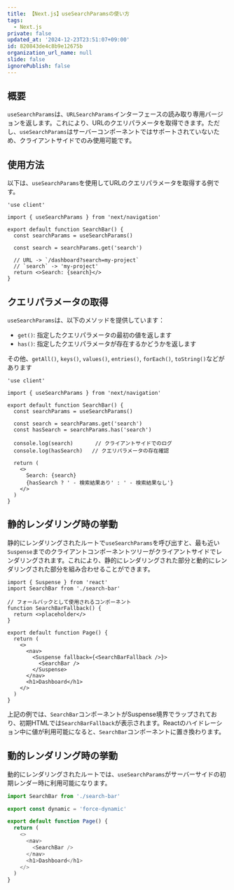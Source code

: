 ```yaml
---
title: 【Next.js】useSearchParamsの使い方
tags:
  - Next.js
private: false
updated_at: '2024-12-23T23:51:07+09:00'
id: 820843de4c8b9e12675b
organization_url_name: null
slide: false
ignorePublish: false
---
```

## 概要

`useSearchParams`は、`URLSearchParams`インターフェースの読み取り専用バージョンを返します。これにより、URLのクエリパラメータを取得できます。ただし、`useSearchParams`はサーバーコンポーネントではサポートされていないため、クライアントサイドでのみ使用可能です。

## 使用方法

以下は、`useSearchParams`を使用してURLのクエリパラメータを取得する例です。

```tsx
'use client'

import { useSearchParams } from 'next/navigation'

export default function SearchBar() {
  const searchParams = useSearchParams()

  const search = searchParams.get('search')

  // URL -> `/dashboard?search=my-project`
  // `search` -> 'my-project'
  return <>Search: {search}</>
}
```

## クエリパラメータの取得

`useSearchParams`は、以下のメソッドを提供しています：

- `get()`: 指定したクエリパラメータの最初の値を返します
- `has()`: 指定したクエリパラメータが存在するかどうかを返します

その他、`getAll()`, `keys()`, `values()`, `entries()`, `forEach()`, `toString()`などがあります

```tsx
'use client'

import { useSearchParams } from 'next/navigation'

export default function SearchBar() {
  const searchParams = useSearchParams()

  const search = searchParams.get('search')
  const hasSearch = searchParams.has('search')

  console.log(search)       // クライアントサイドでのログ
  console.log(hasSearch)   // クエリパラメータの存在確認

  return (
    <>
      Search: {search}
      {hasSearch ? ' - 検索結果あり' : ' - 検索結果なし'}
    </>
  )
}
```

## 静的レンダリング時の挙動

静的にレンダリングされたルートで`useSearchParams`を呼び出すと、最も近い`Suspense`までのクライアントコンポーネントツリーがクライアントサイドでレンダリングされます。これにより、静的にレンダリングされた部分と動的にレンダリングされた部分を組み合わせることができます。

```tsx
import { Suspense } from 'react'
import SearchBar from './search-bar'

// フォールバックとして使用されるコンポーネント
function SearchBarFallback() {
  return <>placeholder</>
}

export default function Page() {
  return (
    <>
      <nav>
        <Suspense fallback={<SearchBarFallback />}>
          <SearchBar />
        </Suspense>
      </nav>
      <h1>Dashboard</h1>
    </>
  )
}
```

上記の例では、`SearchBar`コンポーネントがSuspense境界でラップされており、初期HTMLでは`SearchBarFallback`が表示されます。Reactのハイドレーション中に値が利用可能になると、`SearchBar`コンポーネントに置き換わります。

## 動的レンダリング時の挙動

動的にレンダリングされたルートでは、`useSearchParams`がサーバーサイドの初期レンダー時に利用可能になります。

```typescript
import SearchBar from './search-bar'

export const dynamic = 'force-dynamic'

export default function Page() {
  return (
    <>
      <nav>
        <SearchBar />
      </nav>
      <h1>Dashboard</h1>
    </>
  )
}
```
